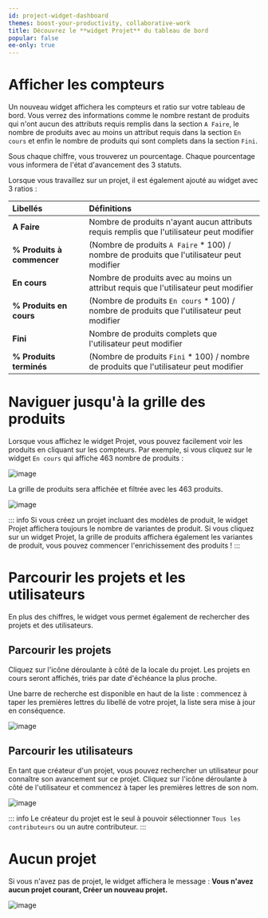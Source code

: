 ```yaml
---
id: project-widget-dashboard
themes: boost-your-productivity, collaborative-work
title: Découvrez le **widget Projet** du tableau de bord
popular: false
ee-only: true
---
```


# Afficher les compteurs

Un nouveau widget affichera les compteurs et ratio sur votre tableau de bord. Vous verrez des informations comme le nombre restant de produits qui n'ont aucun des attributs requis remplis dans la section `A Faire`, le nombre de produits avec au moins un attribut requis dans la section `En cours` et enfin le nombre de produits qui sont complets dans la section `Fini`.

Sous chaque chiffre, vous trouverez un pourcentage. Chaque pourcentage vous informera de l'état d'avancement des 3 statuts.

Lorsque vous travaillez sur un projet, il est également ajouté au widget avec 3 ratios :

| Libellés                   | Définitions                                                                                 |
|:---------------------------|:--------------------------------------------------------------------------------------------|
| **A Faire**                | Nombre de produits n'ayant aucun attributs requis remplis que l'utilisateur peut modifier   |
| **% Produits à commencer** | (Nombre de produits `A Faire` * 100) / nombre de produits que l'utilisateur peut modifier   |
| **En cours**               | Nombre de produits avec au moins un attribut requis que l'utilisateur peut modifier         |
| **% Produits en cours**    | (Nombre de produits `En cours` * 100) / nombre de produits que l'utilisateur peut modifier  |
| **Fini**                   | Nombre de produits complets que l'utilisateur peut modifier                                 |
| **% Produits terminés**    | (Nombre de produits `Fini` * 100) / nombre de produits que l'utilisateur peut modifier      |


# Naviguer jusqu'à la grille des produits

Lorsque vous affichez le widget Projet, vous pouvez facilement voir les produits en cliquant sur les compteurs.
Par exemple, si vous cliquez sur le widget `En cours` qui affiche 463 nombre de produits :

![image](Dashboard_Linktogrid_fr.png)

La grille de produits sera affichée et filtrée avec les 463 produits.

![image](Dashboard_Linktogrid_result_fr.png)

::: info
Si vous créez un projet incluant des modèles de produit, le widget Projet affichera toujours le nombre de variantes de produit. Si vous cliquez sur un widget Projet, la grille de produits affichera également les variantes de produit, vous pouvez commencer l'enrichissement des produits !
:::

# Parcourir les projets et les utilisateurs

En plus des chiffres, le widget vous permet également de rechercher des projets et des utilisateurs.

## Parcourir les projets

Cliquez sur l'icône déroulante à côté de la locale du projet. Les projets en cours seront affichés, triés par date d'échéance la plus proche.

Une barre de recherche est disponible en haut de la liste : commencez à taper les premières lettres du libellé de votre projet, la liste sera mise à jour en conséquence.

![image](Dashboard_DropdownMenuProjects_fr.png)

## Parcourir les utilisateurs

En tant que créateur d'un projet, vous pouvez rechercher un utilisateur pour connaître son avancement sur ce projet. Cliquez sur l'icône déroulante à côté de l'utilisateur et commencez à taper les premières lettres de son nom.

![image](Dashboard_DropdownMenuContributors_fr.png)

::: info
Le créateur du projet est le seul à pouvoir sélectionner `Tous les contributeurs` ou un autre contributeur.
:::

# Aucun projet

Si vous n'avez pas de projet, le widget affichera le message : **Vous n'avez aucun projet courant, Créer un nouveau projet.**

![image](Dashboard_NoProject_fr.png)
